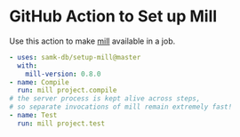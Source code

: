 # GitHub Action to Set up Mill

Use this action to make [mill](http://www.lihaoyi.com/mill/) available in a job.

```yaml
- uses: samk-db/setup-mill@master
  with:
    mill-version: 0.8.0
- name: Compile
  run: mill project.compile
# the server process is kept alive across steps,
# so separate invocations of mill remain extremely fast!
- name: Test
  run: mill project.test
```
